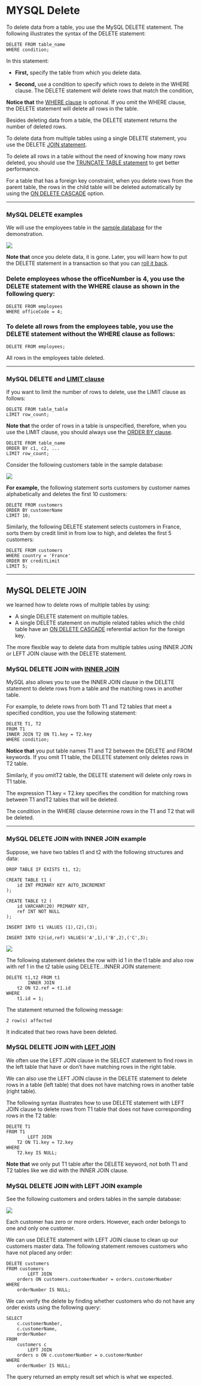 # MYSQL Delete

To delete data from a table, you use the MySQL DELETE statement. The following illustrates the syntax of the DELETE statement:

```
DELETE FROM table_name
WHERE condition;
```

In this statement:

- **First,** specify the table from which you delete data.

- **Second,** use a condition to specify which rows to delete in the WHERE clause. The DELETE statement will delete rows that match the condition,

**Notice that** the [WHERE clause]() is optional. If you omit the WHERE clause, the DELETE statement will delete all rows in the table.

Besides deleting data from a table, the DELETE statement returns the number of deleted rows.

To delete data from multiple tables using a single DELETE statement, you use the DELETE [JOIN statement]().

To delete all rows in a table without the need of knowing how many rows deleted, you should use the [TRUNCATE TABLE statement]() to get better performance.

For a table that has a foreign key constraint, when you delete rows from the parent table, the rows in the child table will be deleted automatically by using the [ON DELETE CASCADE]() option.

---

### MySQL DELETE examples

We will use the employees table in the [sample database]() for the demonstration.

![](https://user-images.githubusercontent.com/25608527/97775147-63448500-1b84-11eb-9c57-7f65adc9d041.png)

**Note that** once you delete data, it is gone. Later, you will learn how to put the DELETE statement in a transaction so that you can [roll it back]().

### Delete employees whose the officeNumber is 4, you use the DELETE statement with the WHERE clause as shown in the following query:

```
DELETE FROM employees 
WHERE officeCode = 4;
```

### To delete all rows from the employees table, you use the DELETE statement without the WHERE clause as follows:

`DELETE FROM employees;`

All rows in the employees table deleted.

---

### MySQL DELETE and [LIMIT clause]()

If you want to limit the number of rows to delete, use the LIMIT clause as follows:

```
DELETE FROM table_table
LIMIT row_count;
```

**Note that** the order of rows in a table is unspecified, therefore, when you use the LIMIT clause, you should always use the [ORDER BY clause]().

```
DELETE FROM table_name
ORDER BY c1, c2, ...
LIMIT row_count;
```

Consider the following customers table in the sample database:

![](https://user-images.githubusercontent.com/25608527/97775170-a3a40300-1b84-11eb-86b2-a21576ea63e2.png)

**For example,** the following statement sorts customers by customer names alphabetically and deletes the first 10 customers:

```
DELETE FROM customers
ORDER BY customerName
LIMIT 10;
```

Similarly, the following DELETE statement selects customers in France, sorts them by credit limit in from low to high, and deletes the first 5 customers:
```
DELETE FROM customers
WHERE country = 'France'
ORDER BY creditLimit
LIMIT 5;
```

---

## MySQL DELETE JOIN

we learned how to delete rows of multiple tables by using:

- A single DELETE statement on multiple tables.
- A single DELETE statement on multiple related tables which the child table have an [ON DELETE CASCADE]() referential action for the foreign key.

The more flexible way to delete data from multiple tables using INNER JOIN or LEFT JOIN clause with the DELETE statement.


### MySQL DELETE JOIN with [INNER JOIN]()

MySQL also allows you to use the INNER JOIN clause in the DELETE statement to delete rows from a table and the matching rows in another table.

For example, to delete rows from both T1 and T2 tables that meet a specified condition, you use the following statement:

```
DELETE T1, T2
FROM T1
INNER JOIN T2 ON T1.key = T2.key
WHERE condition;
```

**Notice that** you put table names T1 and T2 between the DELETE and FROM keywords. If you omit T1 table, the DELETE statement only deletes rows in T2 table. 

Similarly, if you omitT2 table, the DELETE statement will delete only rows in T1 table.

The expression T1.key = T2.key specifies the condition for matching rows between T1 andT2 tables that will be deleted.

The condition in the  WHERE clause determine rows in the T1 and T2 that will be deleted.

--- 

### MySQL DELETE JOIN with INNER JOIN example

Suppose, we have two tables t1 and t2 with the following structures and data:

```
DROP TABLE IF EXISTS t1, t2;

CREATE TABLE t1 (
    id INT PRIMARY KEY AUTO_INCREMENT
);

CREATE TABLE t2 (
    id VARCHAR(20) PRIMARY KEY,
    ref INT NOT NULL
);

INSERT INTO t1 VALUES (1),(2),(3);

INSERT INTO t2(id,ref) VALUES('A',1),('B',2),('C',3);
```

![](https://user-images.githubusercontent.com/25608527/97778128-01434a00-1b9b-11eb-8d41-b1697893443d.png)

The following statement deletes the row with id 1 in the t1 table and also row with ref 1 in the t2 table using DELETE...INNER JOIN statement:

```
DELETE t1,t2 FROM t1
        INNER JOIN
    t2 ON t2.ref = t1.id 
WHERE
    t1.id = 1;
```

The statement returned the following message:

 `2 row(s) affected`

It indicated that two rows have been deleted.


### MySQL DELETE JOIN with [LEFT JOIN]()

We often use the LEFT JOIN clause in the SELECT statement to find rows in the left table that have or don’t have matching rows in the right table.

We can also use the LEFT JOIN clause in the DELETE statement to delete rows in a table (left table) that does not have matching rows in another table (right table).

The following syntax illustrates how to use DELETE statement with LEFT JOIN clause to delete rows from T1 table that does not have corresponding rows in the T2 table:

```
DELETE T1 
FROM T1
        LEFT JOIN
    T2 ON T1.key = T2.key 
WHERE
    T2.key IS NULL;
```

**Note that** we only put T1 table after the DELETE keyword, not both T1 and T2 tables like we did with the INNER JOIN clause.


### MySQL DELETE JOIN with LEFT JOIN example

See the following customers and orders tables in the sample database:

![](https://user-images.githubusercontent.com/25608527/97778146-26d05380-1b9b-11eb-9560-d3531b25fd14.png)

Each customer has zero or more orders. However, each order belongs to one and only one customer.

We can use DELETE statement with LEFT JOIN clause to clean up our customers master data. The following statement removes customers who have not placed any order:

```
DELETE customers 
FROM customers
        LEFT JOIN
    orders ON customers.customerNumber = orders.customerNumber 
WHERE
    orderNumber IS NULL;
```

We can verify the delete by finding whether  customers who do not have any order exists using the following query:

```
SELECT 
    c.customerNumber, 
    c.customerName, 
    orderNumber
FROM
    customers c
        LEFT JOIN
    orders o ON c.customerNumber = o.customerNumber
WHERE
    orderNumber IS NULL;
```

The query returned an empty result set which is what we expected.


